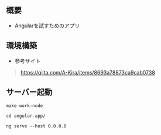 ## 概要

- Angularを試すためのアプリ

## 環境構築

- 参考サイト
> https://qiita.com/A-Kira/items/8693a78873ca9cab0738

## サーバー起動

```
make work-node
```

```
cd angular-app/
```

```
ng serve --host 0.0.0.0
```